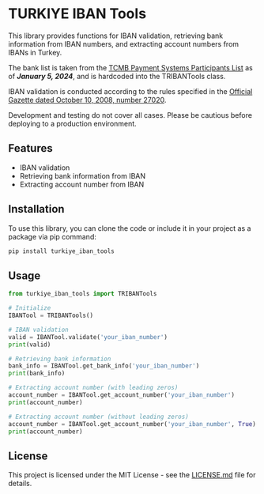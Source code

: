 # TURKIYE IBAN Tools

This library provides functions for IBAN validation, retrieving bank information from IBAN numbers, and extracting account numbers from IBANs in Turkey.

The bank list is taken from the [TCMB Payment Systems Participants List](https://www.tcmb.gov.tr/wps/wcm/connect/a7931555-51dd-4cf4-90ac-862a015f3eb3/TCMB+%C3%96deme+Sistemleri+Kat%C4%B1l%C4%B1mc%C4%B1lar%C4%B1.pdf?MOD=AJPERES) as of ***January 5, 2024***, and is hardcoded into the TRIBANTools class.

IBAN validation is conducted according to the rules specified in the [Official Gazette dated October 10, 2008, number 27020](https://www.tcmb.gov.tr/wps/wcm/connect/EN/TCMB+EN/Bottom+Menu/IBAN/Communique).

Development and testing do not cover all cases. Please be cautious before deploying to a production environment.

## Features

- IBAN validation
- Retrieving bank information from IBAN
- Extracting account number from IBAN

## Installation

To use this library, you can clone the code or include it in your project as a package via pip command:

```bash
pip install turkiye_iban_tools
```

## Usage

```python
from turkiye_iban_tools import TRIBANTools

# Initialize
IBANTool = TRIBANTools()

# IBAN validation
valid = IBANTool.validate('your_iban_number')
print(valid)

# Retrieving bank information
bank_info = IBANTool.get_bank_info('your_iban_number')
print(bank_info)

# Extracting account number (with leading zeros)
account_number = IBANTool.get_account_number('your_iban_number')
print(account_number)

# Extracting account number (without leading zeros)
account_number = IBANTool.get_account_number('your_iban_number', True)
print(account_number)
```

## License
This project is licensed under the MIT License - see the [LICENSE.md](LICENSE.md) file for details.
